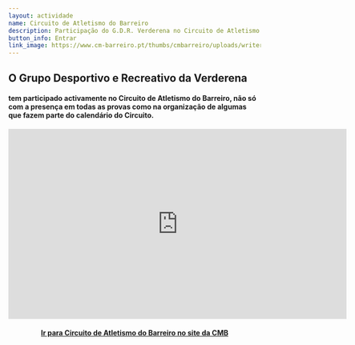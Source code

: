 ```yaml
---
layout: actividade
name: Circuito de Atletismo do Barreiro
description: Participação do G.D.R. Verderena no Circuito de Atletismo do Barreiro 
button_info: Entrar
link_image: https://www.cm-barreiro.pt/thumbs/cmbarreiro/uploads/writer_file/image/14780/cabecalho_circuito_atletismo_720x250_1_750_2500.jpg
---
```



<H2> O Grupo Desportivo e Recreativo da Verderena </H2> <H4>tem participado activamente no Circuito de Atletismo do Barreiro, não só com a presença em todas as provas como na organização de algumas que fazem parte do calendário do Circuito.
  
</H4>

<div align="center" > 
<iframe width="675" height="380" src="https://www.youtube.com/embed/jX_TDjr-OZ8" frameborder="0" allow="accelerometer; autoplay; clipboard-write; encrypted-media; gyroscope; picture-in-picture" allowfullscreen></iframe>
</div>
<H4>
<div align="center" > 
<a  href="https://www.cm-barreiro.pt/viver/desporto/planos-de-desenvolvimento/atletismo/circuito-de-atletismo-do-barreiro">Ir para Circuito de Atletismo do Barreiro no site da CMB</a>
</div>
</H4>
